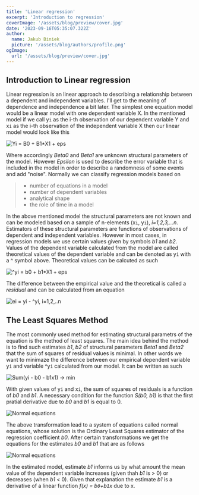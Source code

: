 ```yaml
---
title: 'Linear regression'
excerpt: 'Introduction to regression'
coverImage: '/assets/blog/preview/cover.jpg'
date: '2023-09-16T05:35:07.322Z'
author:
  name: Jakub Biniek
  picture: '/assets/blog/authors/profile.png'
ogImage:
  url: '/assets/blog/preview/cover.jpg'
---
```


## Introduction to Linear regression

Linear regression is an linear approach to describing a relationship between a dependent and independent variables. I'll get to the meaning of dependence and independence a bit later. 
The simplest one equation model would be a linear model with one dependent variable X. In the mentioned model if we call y`i` as the i-th observation of our dependent variable Y and x`i` as the i-th observation of the independent variable X then our linear model would look like this

![Yi = B0 + B1*X1 + eps](/assets/blog/images/linearregression1.png "Linear model")

Where accordingly *Beta0* and *Beta1* are unknown structural parameters of the model. However *Epsilon* is used to describe the error variable that is included in the model in order to describe a randomness of some events and add "noise". 
Normally we can classify regression models based on

   > -   number of equations in a model
   > -   number of dependent variables 
   > -   analytical shape
   > -   the role of time in a model

In the above mentioned model the structural parameters are not known and can be modeled based on a sample of n-elements (x`i`, y`i`), *i=1,2,3,...n*. Estimators of these structural parameters are functions of observations of dependent and independent variables. However in most cases, in regression models we use certain values given by symbols 
*b1* and *b2*. Values of the dependent variable calculated from the model are called theoretical values of the dependent variable and can be denoted as y`i` with a ^ symbol above. Theoretical values can be calcuted as such 

![^yi = b0 + b1*X1 + eps](/assets/blog/images/linearregression2.png "Estimated model")

The difference between the empirical value and the theoretical is called a *residual* and can be calculated from an equation

![ei = yi - ^yi, i=1,2,..n](/assets/blog/images/linearregression3.png "Residual")

## The Least Squares Method

The most commonly used method for estimating structural parametrs of the equation is the method of least squares.
The main idea behind the method is to find such estimates *b1*, *b2* of structural parameters *Beta1* and *Beta2* that the sum of squares of residual values is minimal.
In other words we want to minimaze the difference between our empirical dependent variable y`i` and variable ^y`i` calculated from our model. It can be written as such

![Sum(yi - b0 - b1x1) -> min](/assets/blog/images/linearregression4.png "Least squares")

With given values of y`i` and x`i`, the sum of squares of residuals is a function of *b0* and *b1*. A necessary condition for the function *S(b0, b1)* is that the first pratial derivative due to *b0* and *b1* is equal to 0.

![Normal equations](/assets/blog/images/linearregression5.png "Least squares")

The above transformation lead to a system of equations called normal equations, whose solution is the Ordinary Least Squares estimator of the regression coefficient *b0*.
After certain transformations we get the equations for the estimates *b0* and *b1* that are as follows

![Normal equations](/assets/blog/images/linearregression6.png "Least squares")

In the estimated model, estimate *b1* informs us by what amount the mean value of the dependent variable increases (given thah *b1* is > 0) or decreases (when *b1* < 0). Given that explanation the estimate *b1* is a derivative of a linear function *f(x) = b`0`+b`1`x* due to x. 